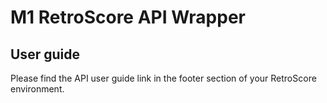 # M1 RetroScore API Wrapper

## User guide
Please find the API user guide link in the footer section of your RetroScore environment.
